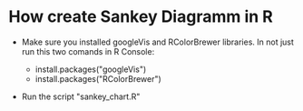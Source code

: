 # How create Sankey Diagramm in R

* Make sure you installed googleVis and RColorBrewer libraries. In not just run this two comands in R Console: 

  - install.packages("googleVis")
  - install.packages("RColorBrewer")

* Run the script "sankey_chart.R"
